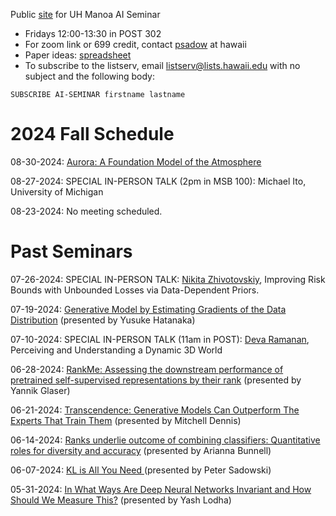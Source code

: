 Public [site](https://github.com/hawaii-ai/ai-seminar) for UH Manoa AI Seminar
- Fridays 12:00-13:30 in POST 302
- For zoom link or 699 credit, contact [psadow](https://peterjsadowski.github.io/) at hawaii
- Paper ideas: [spreadsheet](https://docs.google.com/spreadsheets/d/1ah-JpoPwa59x--LdwsAmpWh5Tv3OvqMhBrs60mSTjKo/edit?usp=sharing)
- To subscribe to the listserv, email listserv@lists.hawaii.edu with no subject and the following body:
  
`SUBSCRIBE AI-SEMINAR firstname lastname`

# 2024 Fall Schedule

08-30-2024: [Aurora: A Foundation Model of the Atmosphere](https://arxiv.org/abs/2405.13063)

08-27-2024: SPECIAL IN-PERSON TALK (2pm in MSB 100): Michael Ito, University of Michigan

08-23-2024: No meeting scheduled. 


# Past Seminars

07-26-2024: SPECIAL IN-PERSON TALK: [Nikita Zhivotovskiy](https://sites.google.com/view/nikitazhivotovskiy/), Improving Risk Bounds with Unbounded Losses via Data-Dependent Priors. 

07-19-2024: [Generative Model by Estimating Gradients of the Data Distribution](https://arxiv.org/abs/1907.05600) (presented by Yusuke Hatanaka)

07-10-2024: SPECIAL IN-PERSON TALK (11am in POST): [Deva Ramanan](https://www.cs.cmu.edu/~deva/), Perceiving and Understanding a Dynamic 3D World

06-28-2024: [RankMe: Assessing the downstream performance of pretrained self-supervised representations by their rank](https://arxiv.org/abs/2210.02885) (presented by Yannik Glaser)

06-21-2024: [Transcendence: Generative Models Can Outperform The Experts That Train Them](https://arxiv.org/abs/2406.11741) (presented by Mitchell Dennis)

06-14-2024: [Ranks underlie outcome of combining classifiers: Quantitative roles for diversity and accuracy](https://www.sciencedirect.com/science/article/pii/S2666389921002890) (presented by Arianna Bunnell)

06-07-2024: [KL is All You Need
](https://blog.alexalemi.com/kl-is-all-you-need.html) (presented by Peter Sadowski)

05-31-2024: [In What Ways Are Deep Neural Networks Invariant and How Should We Measure This?](https://arxiv.org/abs/2210.03773) (presented by Yash Lodha)



